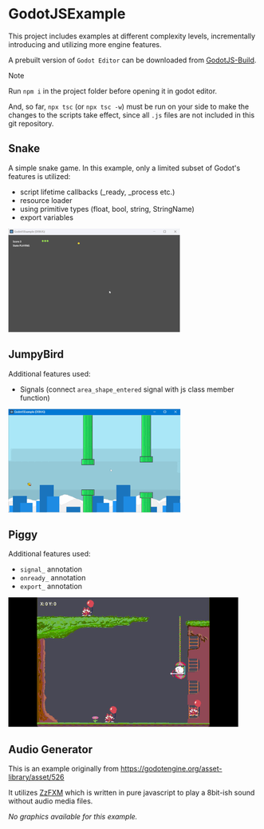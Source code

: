 # GodotJSExample
This project includes examples at different complexity levels, incrementally introducing and utilizing more engine features.

A prebuilt version of `Godot Editor` can be downloaded from [GodotJS-Build](https://github.com/ialex32x/GodotJS-Build/releases).

> [!NOTE]
> Run `npm i` in the project folder before opening it in godot editor.  
>   
> And, so far, `npx tsc` (or `npx tsc -w`) must be run on your side to make the changes to the scripts take effect, since all `.js` files are not included in this git repository.

## Snake 
A simple snake game. 
In this example, only a limited subset of Godot's features is utilized: 
* script lifetime callbacks (_ready, _process etc.)
* resource loader
* using primitive types (float, bool, string, StringName)
* export variables

[![Snake](./raw/screenshots/snake_01.gif)](./snake/snake.ts)


## JumpyBird

Additional features used:
* Signals (connect `area_shape_entered` signal with js class member function)

[![JumpyBird](./raw/screenshots/jumpybird.gif)](./jumpybird/jumpybird_main.ts)

## Piggy

Additional features used:
* `signal_` annotation
* `onready_` annotation
* `export_` annotation

[![Piggy](./raw/screenshots/piggy.gif)](./piggy/piggy_main.ts)

## Audio Generator

This is an example originally from https://godotengine.org/asset-library/asset/526  

It utilizes [ZzFXM](https://keithclark.github.io/ZzFXM/) which is written in pure javascript to play a 8bit-ish sound without audio media files.

*No graphics available for this example.*
